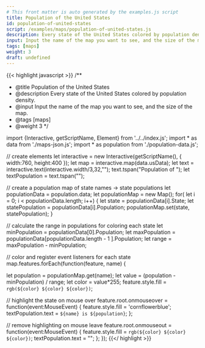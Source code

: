 ```yaml
---
# This front matter is auto generated by the examples.js script
title: Population of the United States
id: population-of-united-states
script: /examples/maps/population-of-united-states.js
description: Every state of the United States colored by population density.
input: Input the name of the map you want to see, and the size of the map.
tags: [maps]
weight: 3
draft: undefined
---
```


{{< highlight javascript >}}
/**
* @title Population of the United States
* @description Every state of the United States colored by population density.
* @input Input the name of the map you want to see, and the size of the map.
* @tags [maps]
* @weight 3
*/

import {Interactive, getScriptName, Element} from '../../index.js';
import * as data from './maps-json.js';
import * as population from './population-data.js';

// create elements
let interactive = new Interactive(getScriptName(), {
  width:760,
  height:400
});
let map = interactive.map(data.usData);
let text = interactive.text(interactive.width/3,32,"");
text.tspan("Population of ");
let textPopulation = text.tspan("");

// create a population map of state names -> state populations
let populationData = population.data;
let populationMap = new Map();
for( let i = 0; i < populationData.length; i++) {
  let state = populationData[i].State;
  let statePopulation = populationData[i].Population;
  populationMap.set(state, statePopulation);
}

// calculate the range in populations for coloring each state
let minPopulation = populationData[0].Population;
let maxPopulation = populationData[populationData.length - 1 ].Population;
let range = maxPopulation - minPopulation;

// color and register event listeners for each state
map.features.forEach(function(feature, name) {

  let population = populationMap.get(name);
  let value = (population - minPopulation) / range;
  let color = value*255;
  feature.style.fill = `rgb(${color} ${color} ${color})`;

  // highlight the state on mouse over
  feature.root.onmouseover = function(event:MouseEvent) {
    feature.style.fill = 'cornflowerblue';
    textPopulation.text = `${name} is ${population}`;
  };

  // remove highlighting on mouse leave
  feature.root.onmouseout = function(event:MouseEvent) {
    feature.style.fill = `rgb(${color} ${color} ${color})`;
    textPopulation.text = "";
  };
});
{{</ highlight >}}
